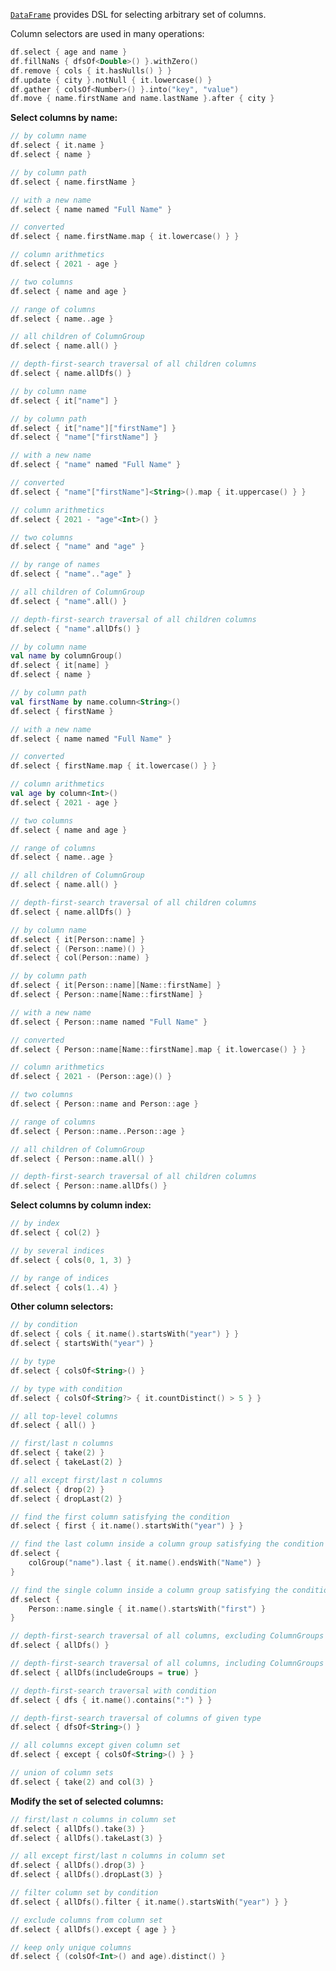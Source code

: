 [//]: # (title: Column selectors)

<!---IMPORT org.jetbrains.kotlinx.dataframe.samples.api.Access-->

[`DataFrame`](DataFrame.md) provides DSL for selecting arbitrary set of columns.

Column selectors are used in many operations:

<!---FUN columnSelectorsUsages-->

```kotlin
df.select { age and name }
df.fillNaNs { dfsOf<Double>() }.withZero()
df.remove { cols { it.hasNulls() } }
df.update { city }.notNull { it.lowercase() }
df.gather { colsOf<Number>() }.into("key", "value")
df.move { name.firstName and name.lastName }.after { city }
```

<!---END-->

**Select columns by name:**

<!---FUN columnSelectors-->
<tabs>
<tab title="Properties">

```kotlin
// by column name
df.select { it.name }
df.select { name }

// by column path
df.select { name.firstName }

// with a new name
df.select { name named "Full Name" }

// converted
df.select { name.firstName.map { it.lowercase() } }

// column arithmetics
df.select { 2021 - age }

// two columns
df.select { name and age }

// range of columns
df.select { name..age }

// all children of ColumnGroup
df.select { name.all() }

// depth-first-search traversal of all children columns
df.select { name.allDfs() }
```

</tab>
<tab title="Strings">

```kotlin
// by column name
df.select { it["name"] }

// by column path
df.select { it["name"]["firstName"] }
df.select { "name"["firstName"] }

// with a new name
df.select { "name" named "Full Name" }

// converted
df.select { "name"["firstName"]<String>().map { it.uppercase() } }

// column arithmetics
df.select { 2021 - "age"<Int>() }

// two columns
df.select { "name" and "age" }

// by range of names
df.select { "name".."age" }

// all children of ColumnGroup
df.select { "name".all() }

// depth-first-search traversal of all children columns
df.select { "name".allDfs() }
```

</tab>
<tab title="Accessors">

```kotlin
// by column name
val name by columnGroup()
df.select { it[name] }
df.select { name }

// by column path
val firstName by name.column<String>()
df.select { firstName }

// with a new name
df.select { name named "Full Name" }

// converted
df.select { firstName.map { it.lowercase() } }

// column arithmetics
val age by column<Int>()
df.select { 2021 - age }

// two columns
df.select { name and age }

// range of columns
df.select { name..age }

// all children of ColumnGroup
df.select { name.all() }

// depth-first-search traversal of all children columns
df.select { name.allDfs() }
```

</tab>
<tab title="KProperties">

```kotlin
// by column name
df.select { it[Person::name] }
df.select { (Person::name)() }
df.select { col(Person::name) }

// by column path
df.select { it[Person::name][Name::firstName] }
df.select { Person::name[Name::firstName] }

// with a new name
df.select { Person::name named "Full Name" }

// converted
df.select { Person::name[Name::firstName].map { it.lowercase() } }

// column arithmetics
df.select { 2021 - (Person::age)() }

// two columns
df.select { Person::name and Person::age }

// range of columns
df.select { Person::name..Person::age }

// all children of ColumnGroup
df.select { Person::name.all() }

// depth-first-search traversal of all children columns
df.select { Person::name.allDfs() }
```

</tab>
</tabs>
<!---END-->

**Select columns by column index:**

<!---FUN columnsSelectorByIndices-->

```kotlin
// by index
df.select { col(2) }

// by several indices
df.select { cols(0, 1, 3) }

// by range of indices
df.select { cols(1..4) }
```

<!---END-->

**Other column selectors:**

<!---FUN columnSelectorsMisc-->

```kotlin
// by condition
df.select { cols { it.name().startsWith("year") } }
df.select { startsWith("year") }

// by type
df.select { colsOf<String>() }

// by type with condition
df.select { colsOf<String?> { it.countDistinct() > 5 } }

// all top-level columns
df.select { all() }

// first/last n columns
df.select { take(2) }
df.select { takeLast(2) }

// all except first/last n columns
df.select { drop(2) }
df.select { dropLast(2) }

// find the first column satisfying the condition
df.select { first { it.name().startsWith("year") } }

// find the last column inside a column group satisfying the condition
df.select {
    colGroup("name").last { it.name().endsWith("Name") }
}

// find the single column inside a column group satisfying the condition
df.select {
    Person::name.single { it.name().startsWith("first") }
}

// depth-first-search traversal of all columns, excluding ColumnGroups from result
df.select { allDfs() }

// depth-first-search traversal of all columns, including ColumnGroups in result
df.select { allDfs(includeGroups = true) }

// depth-first-search traversal with condition
df.select { dfs { it.name().contains(":") } }

// depth-first-search traversal of columns of given type
df.select { dfsOf<String>() }

// all columns except given column set
df.select { except { colsOf<String>() } }

// union of column sets
df.select { take(2) and col(3) }
```

<!---END-->

**Modify the set of selected columns:**

<!---FUN columnSelectorsModifySet-->

```kotlin
// first/last n columns in column set
df.select { allDfs().take(3) }
df.select { allDfs().takeLast(3) }

// all except first/last n columns in column set
df.select { allDfs().drop(3) }
df.select { allDfs().dropLast(3) }

// filter column set by condition
df.select { allDfs().filter { it.name().startsWith("year") } }

// exclude columns from column set
df.select { allDfs().except { age } }

// keep only unique columns
df.select { (colsOf<Int>() and age).distinct() }
```

<!---END-->

